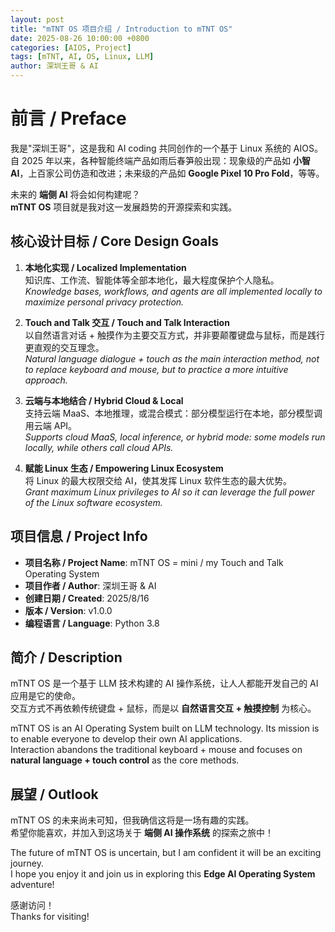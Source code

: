 ```yaml
---
layout: post
title: "mTNT OS 项目介绍 / Introduction to mTNT OS"
date: 2025-08-26 10:00:00 +0800
categories: [AIOS, Project]
tags: [mTNT, AI, OS, Linux, LLM]
author: 深圳王哥 & AI
---
```


# 前言 / Preface

我是"深圳王哥"，这是我和 AI coding 共同创作的一个基于 Linux 系统的 AIOS。  
自 2025 年以来，各种智能终端产品如雨后春笋般出现：现象级的产品如 **小智AI**，上百家公司仿造和改进；未来级的产品如 **Google Pixel 10 Pro Fold**，等等。  

未来的 **端侧 AI** 将会如何构建呢？  
**mTNT OS** 项目就是我对这一发展趋势的开源探索和实践。  

## 核心设计目标 / Core Design Goals

1. **本地化实现 / Localized Implementation**  
   知识库、工作流、智能体等全部本地化，最大程度保护个人隐私。  
   *Knowledge bases, workflows, and agents are all implemented locally to maximize personal privacy protection.*  

2. **Touch and Talk 交互 / Touch and Talk Interaction**  
   以自然语言对话 + 触摸作为主要交互方式，并非要颠覆键盘与鼠标，而是践行更直观的交互理念。  
   *Natural language dialogue + touch as the main interaction method, not to replace keyboard and mouse, but to practice a more intuitive approach.*  

3. **云端与本地结合 / Hybrid Cloud & Local**  
   支持云端 MaaS、本地推理，或混合模式：部分模型运行在本地，部分模型调用云端 API。  
   *Supports cloud MaaS, local inference, or hybrid mode: some models run locally, while others call cloud APIs.*  

4. **赋能 Linux 生态 / Empowering Linux Ecosystem**  
   将 Linux 的最大权限交给 AI，使其发挥 Linux 软件生态的最大优势。  
   *Grant maximum Linux privileges to AI so it can leverage the full power of the Linux software ecosystem.*  

## 项目信息 / Project Info

- **项目名称 / Project Name**: mTNT OS = mini / my Touch and Talk Operating System  
- **项目作者 / Author**: 深圳王哥 & AI  
- **创建日期 / Created**: 2025/8/16  
- **版本 / Version**: v1.0.0  
- **编程语言 / Language**: Python 3.8  

## 简介 / Description

mTNT OS 是一个基于 LLM 技术构建的 AI 操作系统，让人人都能开发自己的 AI 应用是它的使命。  
交互方式不再依赖传统键盘 + 鼠标，而是以 **自然语言交互 + 触摸控制** 为核心。  

mTNT OS is an AI Operating System built on LLM technology. Its mission is to enable everyone to develop their own AI applications.  
Interaction abandons the traditional keyboard + mouse and focuses on **natural language + touch control** as the core methods.  

## 展望 / Outlook

mTNT OS 的未来尚未可知，但我确信这将是一场有趣的实践。  
希望你能喜欢，并加入到这场关于 **端侧 AI 操作系统** 的探索之旅中！  

The future of mTNT OS is uncertain, but I am confident it will be an exciting journey.  
I hope you enjoy it and join us in exploring this **Edge AI Operating System** adventure!  

感谢访问！  
Thanks for visiting!